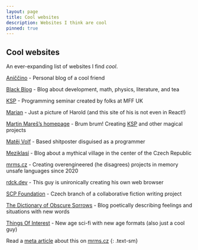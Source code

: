 ```yaml
---
layout: page
title: Cool websites
description: Websites I think are cool
pinned: true
---
```


## Cool websites

An ever-expanding list of websites I find *cool*.

[Aniččino](https://aniccino.blogspot.com/) - Personal blog of a cool friend

[Black Blog](https://blackblog.cz/) - Blog about development, math, physics, literature, and tea

[KSP](https://ksp.mff.cuni.cz/) - Programming seminar created by folks at MFF UK

[Marian](https://mariansam.eu/) - Just a picture of Harold (and this site of his is not even in React!)

[Martin Mareš’s homepage](https://mj.ucw.cz/) - Brum brum! Creating [KSP](https://ksp.mff.cuni.cz/) and other magical projects

[Matěj Volf](https://mvolfik.github.io/) - Based shitposter disguised as a programmer

[Meziklasí](https://www.meziklasi.cz/) - Blog about a mythical village in the center of the Czech Republic

[mrms.cz](https://mrms.cz/) - Creating overengineered (he disagrees) projects in memory unsafe languages since 2020

[rdck.dev](https://rdck.dev/) - This guy is unironically creating his own web browser

[SCP Foundation](https://scp-wiki.cz/) - Czech branch of a collaborative fiction writing project

[The Dictionary of Obscure Sorrows](https://www.dictionaryofobscuresorrows.com/) - Blog poetically describing feelings and situations with new words

[Things Of Interest](https://qntm.org/) - New age sci-fi with new age formats (also just a cool guy)

Read a [meta article](https://mrms.cz/cool.html) about this on [mrms.cz](https://mrms.cz/)
{: .text-sm}